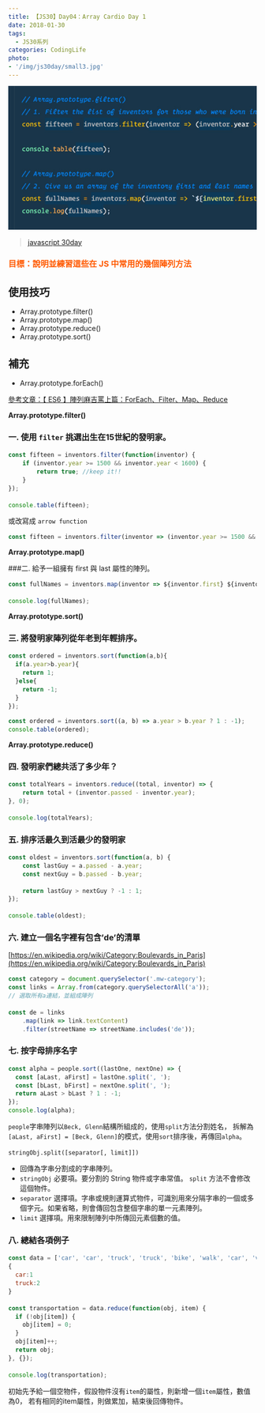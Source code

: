 ```yaml
---
title: 【JS30】Day04：Array Cardio Day 1
date: 2018-01-30
tags:
  - JS30系列
categories: CodingLife
photo:
- '/img/js30day/small3.jpg'
---
```


![](/img/js30day/small3.jpg)

> [javascript 30day](https://javascript30.com/)

<!-- more -->

### <span style="color:#ff5900">目標：說明並練習這些在 JS 中常用的幾個陣列方法</span>

## 使用技巧

*   Array.prototype.filter()
*   Array.prototype.map()
*   Array.prototype.reduce()
*   Array.prototype.sort()

## 補充

*   Array.prototype.forEach()

[參考文章：【 ES6 】陣列麻吉罵上篇：ForEach、Filter、Map、Reduce](/2018/02/15/javascript/ES6/array)

**Array.prototype.filter()**

### 一. 使用 `filter` 挑選出生在15世紀的發明家。


```js
const fifteen = inventors.filter(function(inventor) {
    if (inventor.year >= 1500 && inventor.year < 1600) {
        return true; //keep it!!
    }
});

console.table(fifteen);
```

或改寫成 `arrow function`

```js
const fifteen = inventors.filter(inventor => (inventor.year >= 1500 && inventor.year < 1600));

```

**Array.prototype.map()**

###二. 給予一組擁有 first 與 last 屬性的陣列。

```js
const fullNames = inventors.map(inventor => ${inventor.first} ${inventor.last});

console.log(fullNames);
```

**Array.prototype.sort()**

### 三. 將發明家陣列從年老到年輕排序。

```js
const ordered = inventors.sort(function(a,b){
  if(a.year>b.year){
    return 1;
  }else{
    return -1;
  }
});
```

```js
const ordered = inventors.sort((a, b) => a.year > b.year ? 1 : -1);
console.table(ordered);
```

**Array.prototype.reduce()**

### 四. 發明家們總共活了多少年？

```js
const totalYears = inventors.reduce((total, inventor) => {
    return total + (inventor.passed - inventor.year);
}, 0);

console.log(totalYears);
```

### 五. 排序活最久到活最少的發明家

```js
const oldest = inventors.sort(function(a, b) {
    const lastGuy = a.passed - a.year;
    const nextGuy = b.passed - b.year;

    return lastGuy > nextGuy ? -1 : 1;
});

console.table(oldest);
```

### 六. 建立一個名字裡有包含’de’的清單

[https://en.wikipedia.org/wiki/Category:Boulevards_in_Paris](https://en.wikipedia.org/wiki/Category:Boulevards_in_Paris)

```js
const category = document.querySelector('.mw-category');
const links = Array.from(category.querySelectorAll('a'));
// 選取所有a連結，並組成陣列

const de = links
    .map(link => link.textContent)
    .filter(streetName => streetName.includes('de'));
```

### 七. 按字母排序名字

```js
const alpha = people.sort((lastOne, nextOne) => {
  const [aLast, aFirst] = lastOne.split(', ');
  const [bLast, bFirst] = nextOne.split(', ');
  return aLast > bLast ? 1 : -1;
});
console.log(alpha);
```

`people`字串陣列以`Beck, Glenn`結構所組成的，使用`split`方法分割姓名，
拆解為`[aLast, aFirst] = [Beck, Glenn]`的模式，使用`sort`排序後，再傳回`alpha`。

`stringObj.split([separator[, limit]])`

*   回傳為字串分割成的字串陣列。
*   `stringObj` 必要項。要分割的 String 物件或字串常值。 `split` 方法不會修改這個物件。
*   `separator` 選擇項。字串或規則運算式物件，可識別用來分隔字串的一個或多個字元。如果省略，則會傳回包含整個字串的單一元素陣列。
*   `limit` 選擇項。用來限制陣列中所傳回元素個數的值。

### 八. 總結各項例子

```js
const data = ['car', 'car', 'truck', 'truck', 'bike', 'walk', 'car', 'van', 'bike', 'walk', 'car', 'van', 'car', 'truck', 'pogostick'];
{
  car:1
  truck:2
}

const transportation = data.reduce(function(obj, item) {
  if (!obj[item]) {
    obj[item] = 0;
  }
  obj[item]++;
  return obj;
}, {});

console.log(transportation);
```

初始先予給一個空物件，假設物件沒有`item`的屬性，則新增一個`item`屬性，數值為0，
若有相同的item屬性，則做累加，結束後回傳物件。
